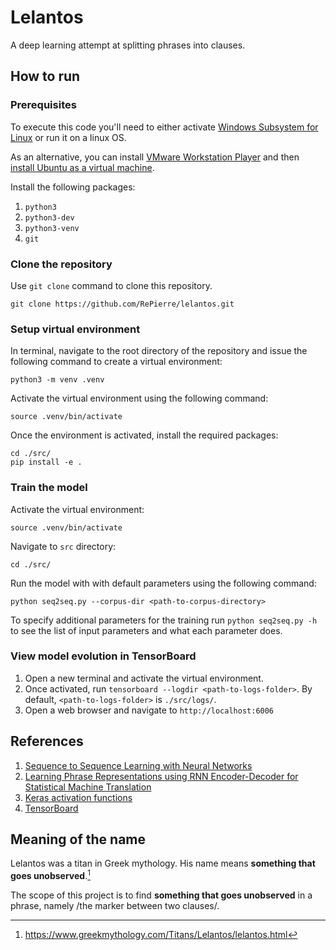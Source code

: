 # Lelantos #
A deep learning attempt at splitting phrases into clauses.

## How to run ##

### Prerequisites ###
To execute this code you'll need to either activate [Windows Subsystem for Linux](https://docs.microsoft.com/en-us/windows/wsl/install-win10) or run it on a linux OS.

As an alternative, you can install [VMware Workstation Player](https://www.youtube.com/watch?v=zGzcDkGgVe0) and then [install Ubuntu as a virtual machine](https://youtu.be/CdiKs6Hu9O4).

Install the following packages:
1. `python3`
2. `python3-dev`
3. `python3-venv`
4. `git`

### Clone the repository ###

Use `git clone` command to clone this repository.

``` shell
git clone https://github.com/RePierre/lelantos.git
```

### Setup virtual environment ###

In terminal, navigate to the root directory of the repository and issue the following command to create a virtual environment:

``` shell
python3 -m venv .venv
```

Activate the virtual environment using the following command:

``` shell
source .venv/bin/activate
```

Once the environment is activated, install the required packages:

``` shell
cd ./src/
pip install -e .
```

### Train the model ###

Activate the virtual environment:

``` shell
source .venv/bin/activate
```

Navigate to `src` directory:

``` shell
cd ./src/
```

Run the model with with default parameters using the following command:

``` shell
python seq2seq.py --corpus-dir <path-to-corpus-directory>
```

To specify additional parameters for the training run `python seq2seq.py -h` to see the list of input parameters and what each parameter does.

### View model evolution in TensorBoard ###

1. Open a new terminal and activate the virtual environment.
2. Once activated, run `tensorboard --logdir <path-to-logs-folder>`. By default, `<path-to-logs-folder>` is `./src/logs/`.
3. Open a web browser and navigate to `http://localhost:6006`


## References ##

1. [Sequence to Sequence Learning with Neural Networks](https://arxiv.org/abs/1409.3215)
2. [Learning Phrase Representations using RNN Encoder-Decoder for Statistical Machine Translation](https://arxiv.org/abs/1406.1078)
3. [Keras activation functions](https://keras.io/activations/)
4. [TensorBoard](https://github.com/tensorflow/tensorboard)

## Meaning of the name ##

Lelantos was a titan in Greek mythology. His name means **something that goes unobserved**.[^1]

The scope of this project is to find **something that goes unobserved** in a phrase, namely /the marker between two clauses/.

[^1]: https://www.greekmythology.com/Titans/Lelantos/lelantos.html
